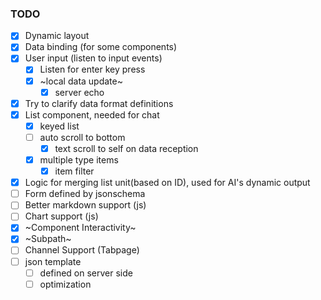 ### TODO
- [x] Dynamic layout
- [x] Data binding (for some components)
- [x] User input (listen to input events)
    - [x] Listen for enter key press
    - [x] ~local data update~
        - [x] server echo
- [x] Try to clarify data format definitions
- [x] List component, needed for chat
    - [x] keyed list
    - [ ] auto scroll to bottom
        - [x] text scroll to self on data reception
    - [x] multiple type items
        - [x] item filter
- [x] Logic for merging list unit(based on ID), used for AI's dynamic output
- [ ] Form defined by jsonschema
- [ ] Better markdown support (js)
- [ ] Chart support (js)
- [x] ~Component Interactivity~
- [x] ~Subpath~
- [ ] Channel Support (Tabpage)
- [ ] json template
    - [ ] defined on server side
    - [ ] optimization
